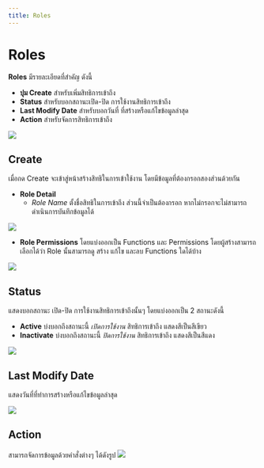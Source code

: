 ```yaml
---
title: Roles
---
```

# Roles
**Roles** มีรายละเอียดที่สำคัญ ดังนี้
* **ปุม Create** สำหรับเพิ่มสิทธิการเข้าถึง
* **Status** สำหรับบอกสถานะเปิด-ปิด การใช้งานสิทธิการเข้าถึง
* **Last Modify Date** สำหรับบอกวันที่ ที่สร้างหรือแก้ไขข้อมูลล่าสุด
* **Action** สำหรับจัดการสิทธิการเข้าถึง

![](/img/user-roles.jpeg)

## **Create**
เมื่อกด Create จะเข้าสู่หน้าสร้างสิทธิในการเข้าใช้งาน โดยมีข้อมูลที่ต้องกรอกสองส่วนด้วยกัน
* **Role Detail**
    * _Role Name_ ตั้งชื่อสิทธิในการเข้าถึง ส่วนนี้จำเป็นต้องกรอก หากไม่กรอกจะไม่สามารถดำเนินการบันทึกข้อมูลได้

![](/img/roles-rolename.jpeg)

* **Role Permissions** โดยแบ่งออกเป็น Functions และ Permissions โดยผู้สร้างสามารถเลือกได้ว่า Role นั้นสามารถดู สร้าง แก้ไข และลบ Functions ใดได้บ้าง

![](/img/roles-rolepermiss.jpeg)

## **Status**
แสดงบอกสถานะ เปิด-ปิด การใช้งานสิทธิการเข้าถึงนั้นๆ โดยแบ่งออกเป็น 2 สถานะดังนี้
* **Active** บ่งบอกถึงสถานะนี้ _เปิดการใช้งาน_ สิทธิการเข้าถึง แสดงสีเป็นสีเขียว
* **Inactivate** บ่งบอกถึงสถานะนี้ _ปิดการใช้งาน_ สิทธิการเข้าถึง แสดงสีเป็นสีแดง

![](/img/roles-status.jpeg)

## **Last Modify Date**
แสดงวันที่ที่ทำการสร้างหรือแก้ไขข้อมูลล่าสุด

![](/img/roles-lastmodify.jpeg)

## **Action**
สามารถจัดการข้อมูลด้วยคำสั่งต่างๆ ได้ดังรูป
![](/img/roles-action.jpeg)